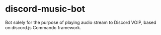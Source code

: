 # discord-music-bot
Bot solely for the purpose of playing audio stream to Discord VOIP, based on discord.js Commando framework.

